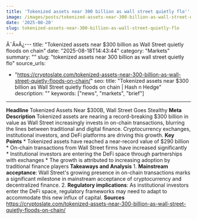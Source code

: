 ```yaml
---
title: 'Tokenized assets near 300 billion as wall street quietly flo'' '
image: /images/posts/tokenized-assets-near-300-billion-as-wall-street-quietly-flo.jpg
date: '2025-08-20'
slug: tokenized-assets-near-300-billion-as-wall-street-quietly-flo
---
```



Ã¯Â»Â¿---
title: "Tokenized assets near $300 billion as Wall Street quietly floods on chain"
date: "2025-08-18T14:43:44"
category: "Markets"
summary: ""
slug: "tokenized assets near 300 billion as wall street quietly flo"
source_urls:
  - "https://cryptoslate.com/tokenized-assets-near-300-billion-as-wall-street-quietly-floods-on-chain/"
seo:
  title: "Tokenized assets near $300 billion as Wall Street quietly floods on chain | Hash n Hedge"
  description: ""
  keywords: ["news", "markets", "brief"]
---
**Headline** Tokenized Assets Near $300B, Wall Street Goes Stealthy  **Meta Description** Tokenized assets are nearing a record-breaking $300 billion in value as Wall Street increasingly invests in on-chain transactions, blurring the lines between traditional and digital finance. Cryptocurrency exchanges, institutional investors, and DeFi platforms are driving this growth.  **Key Points**  * Tokenized assets have reached a near-record value of $290 billion * On-chain transactions from Wall Street firms have increased significantly * Institutional investors are entering the DeFi space through partnerships with exchanges * The growth is attributed to increasing adoption by traditional finance players  **Takeaways and Analysis**  1. **Mainstream acceptance**: Wall Street's growing presence in on-chain transactions marks a significant milestone in mainstream acceptance of cryptocurrency and decentralized finance. 2. **Regulatory implications**: As institutional investors enter the DeFi space, regulatory frameworks may need to adapt to accommodate this new influx of capital.  **Sources** https://cryptoslate.com/tokenized-assets-near-300-billion-as-wall-street-quietly-floods-on-chain/